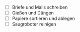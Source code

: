  - [ ] Briefe und Mails schreiben  
 - [ ] Gießen und Düngen  
 - [ ] Papiere sortieren und ablegen  
 - [ ] Saugroboter reinigen
<!--stackedit_data:
eyJoaXN0b3J5IjpbNDQ3Njc1NDIxXX0=
-->